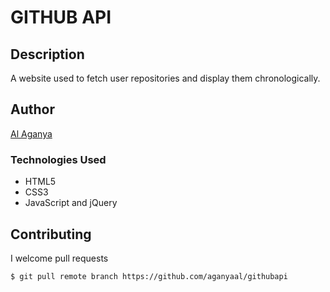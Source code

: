 # GITHUB API 

## Description
A website used to fetch user repositories and display them chronologically.


## Author
[Al Aganya](https://github.com/aganyaal)

### Technologies Used
* HTML5
* CSS3
* JavaScript and jQuery


## Contributing

I welcome pull requests

```
$ git pull remote branch https://github.com/aganyaal/githubapi
```
